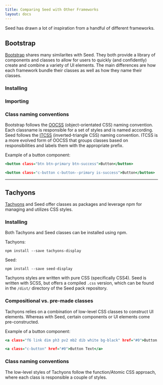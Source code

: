 ```yaml
---
title: Comparing Seed with Other Frameworks
layout: docs
---
```


Seed has drawn a lot of inspiration from a handful of different frameworks.


## Bootstrap

[Bootstrap](http://getbootstrap.com/) shares many similarites with Seed. They both provide a library of components and classes to allow for users to quickly (and confidently) create and combine a variety of UI elements. The main differences are how each framework bundle their classes as well as how they name their classes.

### Installing

### Importing

### Class naming conventions

Bootstrap follows the [OOCSS](http://oocss.org/) (object-orientated CSS) naming convention. Each classname is responsible for a set of styles and is named according. Seed follows the [ITCSS](http://itcss.io/) (inverted-triangle CSS) naming convention. ITCSS is a more evolved form of OOCSS that groups classes based on responsibilities and labels them with the appropriate prefix.

Example of a button component:

```bootstrap.html
<button class="btn btn-primary btn-success">Button</button>
```

```seed.html
<button class="c-button c-button--primary is-success">Button</button>
```



---



## Tachyons

[Tachyons](http://tachyons.io/) and Seed offer classes as packages and leverage npm for managing and utilizes CSS styles.


### Installing

Both Tachyons and Seed classes can be installed using npm.

Tachyons:
```
npm install --save tachyons-display
```

Seed:
```
npm install --save seed-display
```

Tachyons styles are written with pure CSS (specifically CSS4). Seed is written with SCSS, but offers a compiled `.css` version, which can be found in the `/dist/` directory of the Seed pack repository.


### Compositional vs. pre-made classes

Tachyons relies on a combination of low-level CSS classes to construct UI elements. Whereas with Seed, certain components or UI elements come pre-constructed.

Example of a button component:

```tachyons.html
<a class="f6 link dim ph3 pv2 mb2 dib white bg-black" href="#0">Button Text</a>
```

```seed.html
<a class="c-button" href="#0">Button Text</a>
```


### Class naming conventions

The low-level styles of Tachyons follow the function/Atomic CSS approach, where each class is responsible a couple of styles.
